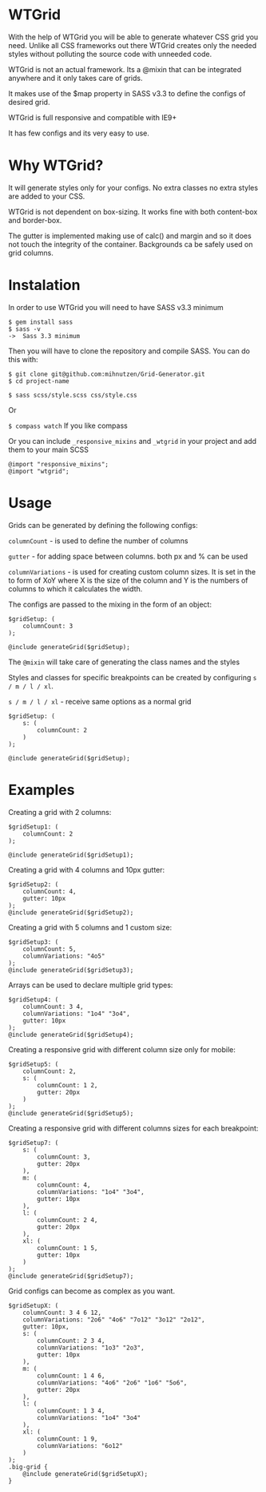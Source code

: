 WTGrid
==============

With the help of WTGrid you will be able to generate whatever CSS grid you need. Unlike all CSS frameworks out there WTGrid creates only the needed styles without polluting the source code with unneeded code. 

WTGrid is not an actual framework. Its a @mixin that can be integrated anywhere and it only takes care of grids. 

It makes use of the $map property in SASS v3.3 to define the configs of desired grid. 

WTGrid is full responsive and compatible with IE9+ 

It has few configs and its very easy to use. 


Why WTGrid?
==============

It will generate styles only for your configs. No extra classes no extra styles are added to your CSS. 

WTGrid is not dependent on box-sizing. It works fine with both content-box and border-box. 

The gutter is implemented making use of calc() and margin and so it does not touch the integrity of the container. Backgrounds ca be safely used on grid columns. 

Instalation
==============

In order to use WTGrid you will need to have SASS v3.3 minimum 

```
$ gem install sass
$ sass -v
->  Sass 3.3 minimum
```

Then you will have to clone the repository and compile SASS. You can do this with: 

```
$ git clone git@github.com:mihnutzen/Grid-Generator.git
$ cd project-name
```

```$ sass scss/style.scss css/style.css```

Or 

```$ compass watch``` If you like compass

Or you can include ```_responsive_mixins``` and ```_wtgrid``` in your project and add them to your main SCSS 

```
@import "responsive_mixins";
@import "wtgrid";
```

Usage
==============


Grids can be generated by defining the following configs: 

```columnCount``` - is used to define the number of columns

```gutter``` - for adding space between columns. both px and % can be used 

```columnVariations``` - is used for creating custom column sizes. It is set in the to form of XoY where X is the size of the column and Y is the numbers of columns to which it calculates the width. 

The configs are passed to the mixing in the form of an object: 

```
$gridSetup: (
    columnCount: 3
);

@include generateGrid($gridSetup);

```

The ```@mixin``` will take care of generating the class names and the styles 


Styles and classes for specific breakpoints can be created by configuring ```s / m / l / xl```. 

```s / m / l / xl``` - receive same options as a normal grid

```
$gridSetup: (
	s: (
		columnCount: 2
	)
);

@include generateGrid($gridSetup);
```


Examples
==============


Creating a grid with 2 columns: 

```
$gridSetup1: (
	columnCount: 2
);

@include generateGrid($gridSetup1);
```

Creating a grid with 4 columns and 10px gutter:

```
$gridSetup2: (
	columnCount: 4,
	gutter: 10px
);
@include generateGrid($gridSetup2);
```

Creating a grid with  5 columns and 1 custom size: 

```
$gridSetup3: (
	columnCount: 5,
	columnVariations: "4o5"
);
@include generateGrid($gridSetup3);
```

Arrays can be used to declare multiple grid types: 

```
$gridSetup4: (
	columnCount: 3 4,
	columnVariations: "1o4" "3o4",
	gutter: 10px
);
@include generateGrid($gridSetup4);
```

Creating a responsive grid with different column size only for mobile: 

```
$gridSetup5: (
	columnCount: 2,
	s: (
		columnCount: 1 2,
		gutter: 20px
	)
);
@include generateGrid($gridSetup5);
```

Creating a responsive grid with different columns sizes for each breakpoint: 

```
$gridSetup7: (
	s: (
		columnCount: 3,
		gutter: 20px
	),
	m: (
		columnCount: 4,
		columnVariations: "1o4" "3o4",
		gutter: 10px
	),
	l: (
		columnCount: 2 4,
		gutter: 20px
	),
	xl: (
		columnCount: 1 5,
		gutter: 10px
	)
);
@include generateGrid($gridSetup7);
```


Grid configs can become as complex as you want. 


```
$gridSetupX: (
	columnCount: 3 4 6 12,
	columnVariations: "2o6" "4o6" "7o12" "3o12" "2o12",
	gutter: 10px,
	s: (
		columnCount: 2 3 4,
		columnVariations: "1o3" "2o3",
		gutter: 10px
	),
	m: (
		columnCount: 1 4 6,
		columnVariations: "4o6" "2o6" "1o6" "5o6",
		gutter: 20px
	),
	l: (
		columnCount: 1 3 4,
		columnVariations: "1o4" "3o4"
	),
	xl: (
		columnCount: 1 9,
		columnVariations: "6o12"
	)
);
.big-grid {
	@include generateGrid($gridSetupX);
}
```


